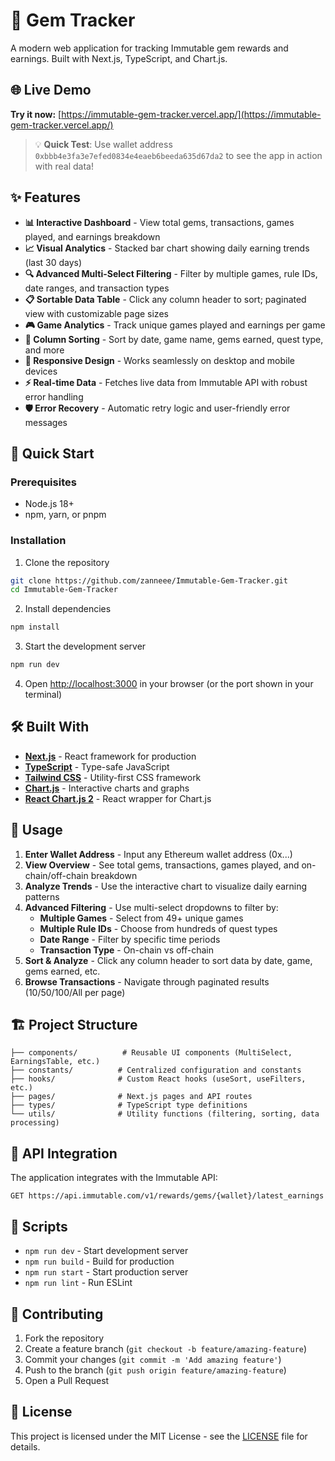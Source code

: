 # 💎 Gem Tracker

A modern web application for tracking Immutable gem rewards and earnings. Built with Next.js, TypeScript, and Chart.js.

## 🌐 Live Demo

**Try it now:** [https://immutable-gem-tracker.vercel.app/](https://immutable-gem-tracker.vercel.app/)

> 💡 **Quick Test**: Use wallet address `0xbbb4e3fa3e7efed0834e4eaeb6beeda635d67da2` to see the app in action with real data!

## ✨ Features

- **📊 Interactive Dashboard** - View total gems, transactions, games played, and earnings breakdown
- **📈 Visual Analytics** - Stacked bar chart showing daily earning trends (last 30 days)
- **🔍 Advanced Multi-Select Filtering** - Filter by multiple games, rule IDs, date ranges, and transaction types
- **📋 Sortable Data Table** - Click any column header to sort; paginated view with customizable page sizes
- **🎮 Game Analytics** - Track unique games played and earnings per game
- **🔄 Column Sorting** - Sort by date, game name, gems earned, quest type, and more
- **📱 Responsive Design** - Works seamlessly on desktop and mobile devices
- **⚡ Real-time Data** - Fetches live data from Immutable API with robust error handling
- **🛡️ Error Recovery** - Automatic retry logic and user-friendly error messages

## 🚀 Quick Start

### Prerequisites

- Node.js 18+ 
- npm, yarn, or pnpm

### Installation

1. Clone the repository
```bash
git clone https://github.com/zanneee/Immutable-Gem-Tracker.git
cd Immutable-Gem-Tracker
```

2. Install dependencies
```bash
npm install
```

3. Start the development server
```bash
npm run dev
```

4. Open [http://localhost:3000](http://localhost:3000) in your browser (or the port shown in your terminal)

## 🛠️ Built With

- **[Next.js](https://nextjs.org/)** - React framework for production
- **[TypeScript](https://www.typescriptlang.org/)** - Type-safe JavaScript
- **[Tailwind CSS](https://tailwindcss.com/)** - Utility-first CSS framework
- **[Chart.js](https://www.chartjs.org/)** - Interactive charts and graphs
- **[React Chart.js 2](https://react-chartjs-2.js.org/)** - React wrapper for Chart.js

## 📖 Usage

1. **Enter Wallet Address** - Input any Ethereum wallet address (0x...)
2. **View Overview** - See total gems, transactions, games played, and on-chain/off-chain breakdown
3. **Analyze Trends** - Use the interactive chart to visualize daily earning patterns
4. **Advanced Filtering** - Use multi-select dropdowns to filter by:
   - **Multiple Games** - Select from 49+ unique games
   - **Multiple Rule IDs** - Choose from hundreds of quest types
   - **Date Range** - Filter by specific time periods
   - **Transaction Type** - On-chain vs off-chain
5. **Sort & Analyze** - Click any column header to sort data by date, game, gems earned, etc.
6. **Browse Transactions** - Navigate through paginated results (10/50/100/All per page)

## 🏗️ Project Structure

```
├── components/          # Reusable UI components (MultiSelect, EarningsTable, etc.)
├── constants/          # Centralized configuration and constants
├── hooks/              # Custom React hooks (useSort, useFilters, etc.)
├── pages/              # Next.js pages and API routes
├── types/              # TypeScript type definitions
└── utils/              # Utility functions (filtering, sorting, data processing)
```

## 🔧 API Integration

The application integrates with the Immutable API:
```
GET https://api.immutable.com/v1/rewards/gems/{wallet}/latest_earnings
```

## 📝 Scripts

- `npm run dev` - Start development server
- `npm run build` - Build for production
- `npm run start` - Start production server
- `npm run lint` - Run ESLint

## 🤝 Contributing

1. Fork the repository
2. Create a feature branch (`git checkout -b feature/amazing-feature`)
3. Commit your changes (`git commit -m 'Add amazing feature'`)
4. Push to the branch (`git push origin feature/amazing-feature`)
5. Open a Pull Request

## 📄 License

This project is licensed under the MIT License - see the [LICENSE](LICENSE) file for details.
